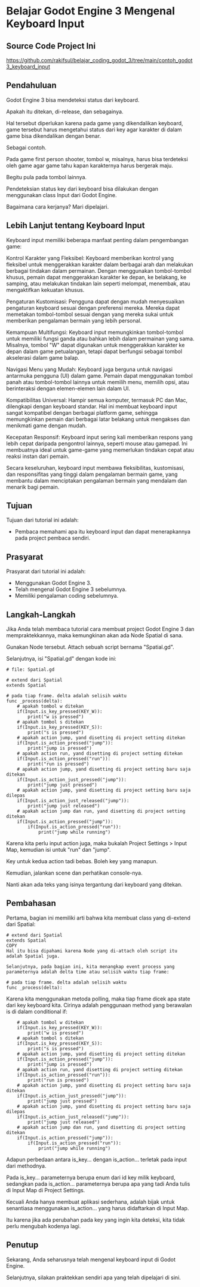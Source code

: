 # Belajar Godot Engine 3 Mengenal Keyboard Input

## Source Code Project Ini

https://github.com/rakifsul/belajar_coding_godot_3/tree/main/contoh_godot3_keyboard_input

## Pendahuluan

Godot Engine 3 bisa mendeteksi status dari keyboard.

Apakah itu ditekan, di-release, dan sebagainya.

Hal tersebut diperlukan karena pada game yang dikendalikan keyboard, game tersebut harus mengetahui status dari key agar karakter di dalam game bisa dikendalikan dengan benar.

Sebagai contoh.

Pada game first person shooter, tombol w, misalnya, harus bisa terdeteksi oleh game agar game tahu kapan karakternya harus bergerak maju.

Begitu pula pada tombol lainnya.

Pendeteksian status key dari keyboard bisa dilakukan dengan menggunakan class Input dari Godot Engine.

Bagaimana cara kerjanya? Mari dipelajari.

## Lebih Lanjut tentang Keyboard Input

Keyboard input memiliki beberapa manfaat penting dalam pengembangan game:

Kontrol Karakter yang Fleksibel: Keyboard memberikan kontrol yang fleksibel untuk menggerakkan karakter dalam berbagai arah dan melakukan berbagai tindakan dalam permainan. Dengan menggunakan tombol-tombol khusus, pemain dapat menggerakkan karakter ke depan, ke belakang, ke samping, atau melakukan tindakan lain seperti melompat, menembak, atau mengaktifkan kekuatan khusus.

Pengaturan Kustomisasi: Pengguna dapat dengan mudah menyesuaikan pengaturan keyboard sesuai dengan preferensi mereka. Mereka dapat memetakan tombol-tombol sesuai dengan yang mereka sukai untuk memberikan pengalaman bermain yang lebih personal.

Kemampuan Multifungsi: Keyboard input memungkinkan tombol-tombol untuk memiliki fungsi ganda atau bahkan lebih dalam permainan yang sama. Misalnya, tombol "W" dapat digunakan untuk menggerakkan karakter ke depan dalam game petualangan, tetapi dapat berfungsi sebagai tombol akselerasi dalam game balap.

Navigasi Menu yang Mudah: Keyboard juga berguna untuk navigasi antarmuka pengguna (UI) dalam game. Pemain dapat menggunakan tombol panah atau tombol-tombol lainnya untuk memilih menu, memilih opsi, atau berinteraksi dengan elemen-elemen lain dalam UI.

Kompatibilitas Universal: Hampir semua komputer, termasuk PC dan Mac, dilengkapi dengan keyboard standar. Hal ini membuat keyboard input sangat kompatibel dengan berbagai platform game, sehingga memungkinkan pemain dari berbagai latar belakang untuk mengakses dan menikmati game dengan mudah.

Kecepatan Responsif: Keyboard input sering kali memberikan respons yang lebih cepat daripada pengontrol lainnya, seperti mouse atau gamepad. Ini membuatnya ideal untuk game-game yang memerlukan tindakan cepat atau reaksi instan dari pemain.

Secara keseluruhan, keyboard input membawa fleksibilitas, kustomisasi, dan responsifitas yang tinggi dalam pengalaman bermain game, yang membantu dalam menciptakan pengalaman bermain yang mendalam dan menarik bagi pemain.

## Tujuan

Tujuan dari tutorial ini adalah:

-   Pembaca memahami apa itu keyboard input dan dapat menerapkannya pada project pembaca sendiri.

## Prasyarat

Prasyarat dari tutorial ini adalah:

-   Menggunakan Godot Engine 3.
-   Telah mengenal Godot Engine 3 sebelumnya.
-   Memiliki pengalaman coding sebelumnya.

## Langkah-Langkah

Jika Anda telah membaca tutorial cara membuat project Godot Engine 3 dan mempraktekkannya, maka kemungkinan akan ada Node Spatial di sana.

Gunakan Node tersebut. Attach sebuah script bernama "Spatial.gd".

Selanjutnya, isi "Spatial.gd" dengan kode ini:

```
# file: Spatial.gd

# extend dari Spatial
extends Spatial

# pada tiap frame. delta adalah selisih waktu
func _process(delta):
    # apakah tombol w ditekan
    if(Input.is_key_pressed(KEY_W)):
        print("w is pressed")
    # apakah tombol s ditekan
    if(Input.is_key_pressed(KEY_S)):
        print("s is pressed")
    # apakah action jump, yand disetting di project setting ditekan
    if(Input.is_action_pressed("jump")):
        print("jump is pressed")
    # apakah action run, yand disetting di project setting ditekan
    if(Input.is_action_pressed("run")):
        print("run is pressed")
    # apakah action jump, yand disetting di project setting baru saja ditekan
    if(Input.is_action_just_pressed("jump")):
        print("jump just pressed")
    # apakah action jump, yand disetting di project setting baru saja dilepas
    if(Input.is_action_just_released("jump")):
        print("jump just released")
    # apakah action jump dan run, yand disetting di project setting ditekan
    if(Input.is_action_pressed("jump")):
        if(Input.is_action_pressed("run")):
            print("jump while running")
```

Karena kita perlu input action juga, maka bukalah Project Settings > Input Map, kemudian isi untuk "run" dan "jump".

Key untuk kedua action tadi bebas. Boleh key yang manapun.

Kemudian, jalankan scene dan perhatikan console-nya.

Nanti akan ada teks yang isinya tergantung dari keyboard yang ditekan.

## Pembahasan

Pertama, bagian ini memiliki arti bahwa kita membuat class yang di-extend dari Spatial:

```
# extend dari Spatial
extends Spatial
COPY
Hal itu bisa dipahami karena Node yang di-attach oleh script itu adalah Spatial juga.

Selanjutnya, pada bagian ini, kita menangkap event process yang parameternya adalah delta time atau selisih waktu tiap frame:

# pada tiap frame. delta adalah selisih waktu
func _process(delta):
```

Karena kita menggunakan metoda polling, maka tiap frame dicek apa state dari key keyboard kita. Cirinya adalah penggunaan method yang berawalan is di dalam conditional if:

```
    # apakah tombol w ditekan
    if(Input.is_key_pressed(KEY_W)):
        print("w is pressed")
    # apakah tombol s ditekan
    if(Input.is_key_pressed(KEY_S)):
        print("s is pressed")
    # apakah action jump, yand disetting di project setting ditekan
    if(Input.is_action_pressed("jump")):
        print("jump is pressed")
    # apakah action run, yand disetting di project setting ditekan
    if(Input.is_action_pressed("run")):
        print("run is pressed")
    # apakah action jump, yand disetting di project setting baru saja ditekan
    if(Input.is_action_just_pressed("jump")):
        print("jump just pressed")
    # apakah action jump, yand disetting di project setting baru saja dilepas
    if(Input.is_action_just_released("jump")):
        print("jump just released")
    # apakah action jump dan run, yand disetting di project setting ditekan
    if(Input.is_action_pressed("jump")):
        if(Input.is_action_pressed("run")):
            print("jump while running")
```

Adapun perbedaan antara is_key... dengan is_action... terletak pada input dari methodnya.

Pada is_key... parameternya berupa enum dari id key milik keyboard, sedangkan pada is_action... parameternya berupa apa yang tadi Anda tulis di Input Map di Project Settings.

Kecuali Anda hanya membuat aplikasi sederhana, adalah bijak untuk senantiasa menggunakan is_action... yang harus didaftarkan di Input Map.

Itu karena jika ada perubahan pada key yang ingin kita deteksi, kita tidak perlu mengubah kodenya lagi.

## Penutup

Sekarang, Anda seharusnya telah mengenal keyboard input di Godot Engine.

Selanjutnya, silakan praktekkan sendiri apa yang telah dipelajari di sini.
